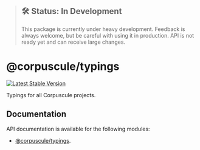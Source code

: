 > ## 🛠 Status: In Development
> This package is currently under heavy development. Feedback is always welcome, but be careful with
using it in production. API is not ready yet and can receive large changes.

# @corpuscule/typings
[![Latest Stable Version](https://img.shields.io/npm/v/@corpuscule/typings.svg)](https://www.npmjs.com/package/@corpuscule/typings)

Typings for all Corpuscule projects.

## Documentation
API documentation is available for the following modules:
* [@corpuscule/typings](./docs/index.md).